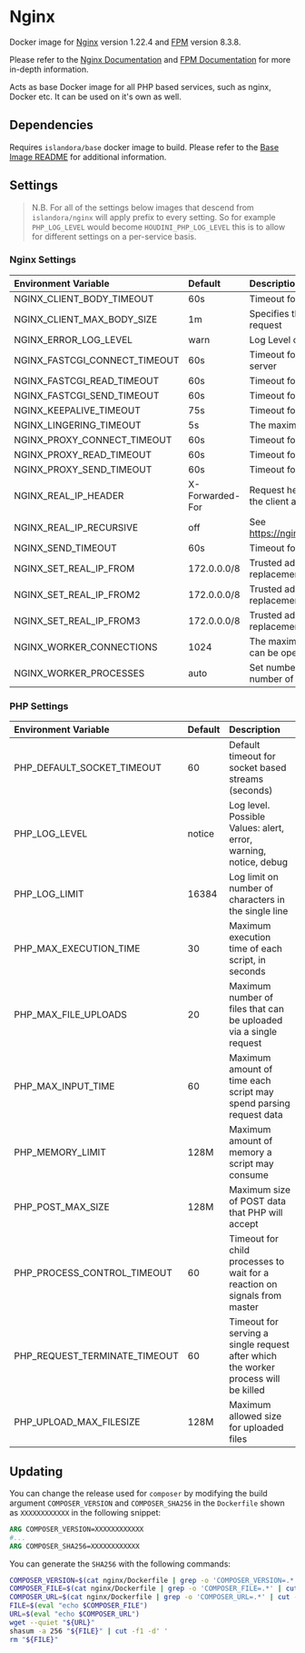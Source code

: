 # Nginx

Docker image for [Nginx] version 1.22.4 and [FPM] version 8.3.8.

Please refer to the [Nginx Documentation] and [FPM Documentation] for more
in-depth information.

Acts as base Docker image for all PHP based services, such as nginx, Docker
etc. It can be used on it's own as well.

## Dependencies

Requires `islandora/base` docker image to build. Please refer to the
[Base Image README](../base/README.md) for additional information.

## Settings

> N.B. For all of the settings below images that descend from
> ``islandora/nginx`` will apply prefix to every setting. So for example
> `PHP_LOG_LEVEL` would become `HOUDINI_PHP_LOG_LEVEL` this is to allow for
> different settings on a per-service basis.

### Nginx Settings

| Environment Variable          | Default         | Description                                                                           |
| :---------------------------- | :-------------- | :------------------------------------------------------------------------------------ |
| NGINX_CLIENT_BODY_TIMEOUT     | 60s             | Timeout for reading client request body                                               |
| NGINX_CLIENT_MAX_BODY_SIZE    | 1m              | Specifies the maximum accepted body size of a client request                          |
| NGINX_ERROR_LOG_LEVEL         | warn            | Log Level of Error log                                                                |
| NGINX_FASTCGI_CONNECT_TIMEOUT | 60s             | Timeout for establishing a connection with a FastCGI server                           |
| NGINX_FASTCGI_READ_TIMEOUT    | 60s             | Timeout for reading a response from the FastCGI server                                |
| NGINX_FASTCGI_SEND_TIMEOUT    | 60s             | Timeout for transmitting a request to the FastCGI server.                             |
| NGINX_KEEPALIVE_TIMEOUT       | 75s             | Timeout for keep-alive connections                                                    |
| NGINX_LINGERING_TIMEOUT       | 5s              | The maximum waiting time for more client data to arrive                               |
| NGINX_PROXY_CONNECT_TIMEOUT   | 60s             | Timeout for establishing a connection with a proxied server                           |
| NGINX_PROXY_READ_TIMEOUT      | 60s             | Timeout for reading a response from the proxied server                                |
| NGINX_PROXY_SEND_TIMEOUT      | 60s             | Timeout for transmitting a request to the proxied server                              |
| NGINX_REAL_IP_HEADER          | X-Forwarded-For | Request header field whose value will be used to replace the client address.          |
| NGINX_REAL_IP_RECURSIVE       | off             | See https://nginx.org/en/docs/http/ngx_http_realip_module.html         |
| NGINX_SEND_TIMEOUT            | 60s             | Timeout for transmitting a response to the client                                     |
| NGINX_SET_REAL_IP_FROM        | 172.0.0.0/8     | Trusted addresses that are known to send correct replacement addresses                |
| NGINX_SET_REAL_IP_FROM2       | 172.0.0.0/8     | Trusted addresses that are known to send correct replacement addresses                |
| NGINX_SET_REAL_IP_FROM3       | 172.0.0.0/8     | Trusted addresses that are known to send correct replacement addresses                |
| NGINX_WORKER_CONNECTIONS      | 1024            | The maximum number of simultaneous connections that can be opened by a worker process |
| NGINX_WORKER_PROCESSES        | auto            | Set number of worker processes automatically based on number of CPU cores             |

### PHP Settings

| Environment Variable          | Default | Description                                                                        |
| :---------------------------- | :------ | :--------------------------------------------------------------------------------- |
| PHP_DEFAULT_SOCKET_TIMEOUT    | 60      | Default timeout for socket based streams (seconds)                                 |
| PHP_LOG_LEVEL                 | notice  | Log level. Possible Values: alert, error, warning, notice, debug                   |
| PHP_LOG_LIMIT                 | 16384   | Log limit on number of characters in the single line                               |
| PHP_MAX_EXECUTION_TIME        | 30      | Maximum execution time of each script, in seconds                                  |
| PHP_MAX_FILE_UPLOADS          | 20      | Maximum number of files that can be uploaded via a single request                  |
| PHP_MAX_INPUT_TIME            | 60      | Maximum amount of time each script may spend parsing request data                  |
| PHP_MEMORY_LIMIT              | 128M    | Maximum amount of memory a script may consume                                      |
| PHP_POST_MAX_SIZE             | 128M    | Maximum size of POST data that PHP will accept                                     |
| PHP_PROCESS_CONTROL_TIMEOUT   | 60      | Timeout for child processes to wait for a reaction on signals from master          |
| PHP_REQUEST_TERMINATE_TIMEOUT | 60      | Timeout for serving a single request after which the worker process will be killed |
| PHP_UPLOAD_MAX_FILESIZE       | 128M    | Maximum allowed size for uploaded files                                            |

## Updating

You can change the release used for `composer` by modifying the build argument
`COMPOSER_VERSION` and `COMPOSER_SHA256` in the `Dockerfile` shown as `XXXXXXXXXXXX` in the
following snippet:

```Dockerfile
ARG COMPOSER_VERSION=XXXXXXXXXXXX
#...
ARG COMPOSER_SHA256=XXXXXXXXXXXX
```

You can generate the `SHA256` with the following commands:

```bash
COMPOSER_VERSION=$(cat nginx/Dockerfile | grep -o 'COMPOSER_VERSION=.*' | cut -f2 -d=)
COMPOSER_FILE=$(cat nginx/Dockerfile | grep -o 'COMPOSER_FILE=.*' | cut -f2 -d=)
COMPOSER_URL=$(cat nginx/Dockerfile | grep -o 'COMPOSER_URL=.*' | cut -f2 -d=)
FILE=$(eval "echo $COMPOSER_FILE")
URL=$(eval "echo $COMPOSER_URL")
wget --quiet "${URL}"
shasum -a 256 "${FILE}" | cut -f1 -d' '
rm "${FILE}"
```

[FPM Documentation]: https://www.php.net/manual/en/install.fpm.configuration.php
[FPM Logging]: https://www.php.net/manual/en/install.fpm.configuration.php
[FPM]: https://www.php.net/manual/en/install.fpm.php
[Nginx Documentation]: https://nginx.org/en/docs/
[Nginx Logging]: https://docs.nginx.com/nginx/admin-guide/monitoring/logging/
[Nginx]: https://www.nginx.com/
